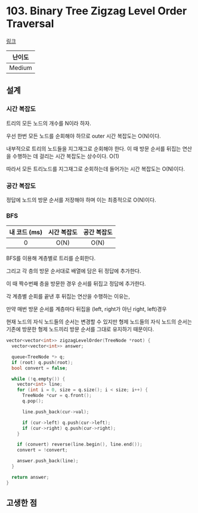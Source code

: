 # 103. Binary Tree Zigzag Level Order Traversal

[링크](https://leetcode.com/problems/binary-tree-zigzag-level-order-traversal/)

| 난이도 |
| :----: |
| Medium |

## 설계

### 시간 복잡도

트리의 모든 노드의 개수를 N이라 하자.

우선 한번 모든 노드를 순회해야 하므로 outer 시간 복잡도는 O(N)이다.

내부적으로 트리의 노드들을 지그재그로 순회해야 한다. 이 때 방문 순서를 뒤집는 연산을 수행하는 데 걸리는 시간 복잡도는 상수이다. O(1)

따라서 모든 트리노드를 지그재그로 순회하는데 들어가는 시간 복잡도는 O(N)이다.

### 공간 복잡도

정답에 노드의 방문 순서를 저장해야 하며 이는 최종적으로 O(N)이다.

### BFS

| 내 코드 (ms) | 시간 복잡도 | 공간 복잡도 |
| :----------: | :---------: | :---------: |
|      0       |    O(N)     |    O(N)     |

BFS를 이용해 계층별로 트리를 순회한다.

그리고 각 층의 방문 순서대로 배열에 담은 뒤 정답에 추가한다.

이 때 짝수번째 층을 방문한 경우 순서를 뒤집고 정답에 추가한다.

각 계층별 순회를 끝낸 후 뒤집는 연산을 수행하는 이유는,

만약 매번 방문 순서를 계층마다 뒤집을 (left, right가 아닌 right, left)경우

현재 노드의 자식 노드들의 순서는 변경할 수 있지만 형제 노드들의 자식 노드의 순서는 기존에 방문한 형제 노드끼리 방문 순서를 그대로 유지하기 때문이다.

```cpp
vector<vector<int>> zigzagLevelOrder(TreeNode *root) {
  vector<vector<int>> answer;

  queue<TreeNode *> q;
  if (root) q.push(root);
  bool convert = false;

  while (!q.empty()) {
    vector<int> line;
    for (int i = 0, size = q.size(); i < size; i++) {
      TreeNode *cur = q.front();
      q.pop();

      line.push_back(cur->val);

      if (cur->left) q.push(cur->left);
      if (cur->right) q.push(cur->right);
    }

    if (convert) reverse(line.begin(), line.end());
    convert = !convert;

    answer.push_back(line);
  }

  return answer;
}
```

## 고생한 점
